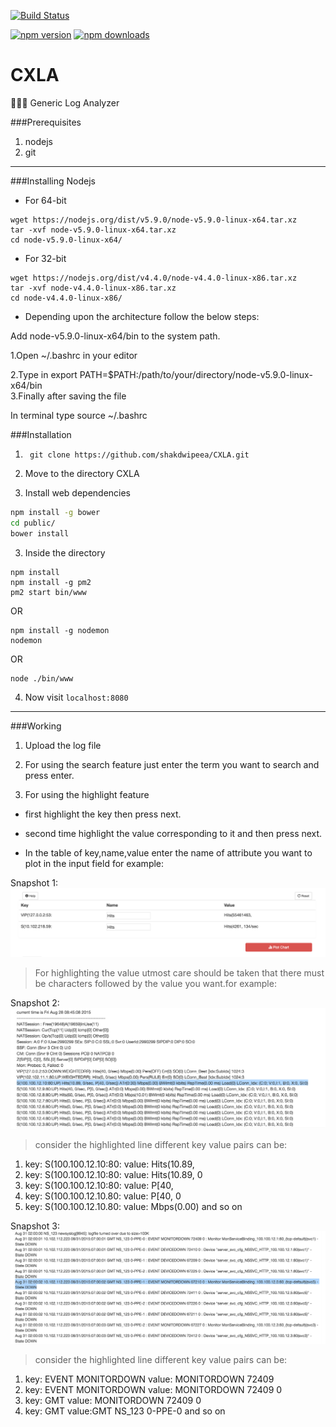 [![Build Status](https://semaphoreci.com/api/v1/projects/6b0be2a6-0da9-4a20-991a-7373628354d0/663555/badge.svg)](https://semaphoreci.com/shakdwipeea/cxla)

 [![npm version](https://badge.fury.io/js/cxla.svg)](https://badge.fury.io/js/cxla)
 [![npm downloads](https://img.shields.io/npm/dt/cxla.svg)](https://npmjs.org/package/cxla)

# CXLA
:tada::boom::sparkles: Generic Log Analyzer



###Prerequisites

1. nodejs
2. git 

----------

###Installing Nodejs
  * For 64-bit 
```shell
wget https://nodejs.org/dist/v5.9.0/node-v5.9.0-linux-x64.tar.xz
tar -xvf node-v5.9.0-linux-x64.tar.xz
cd node-v5.9.0-linux-x64/
```
  * For 32-bit
```shell
wget https://nodejs.org/dist/v4.4.0/node-v4.4.0-linux-x86.tar.xz
tar -xvf node-v4.4.0-linux-x86.tar.xz
cd node-v4.4.0-linux-x86/
```
  * Depending upon the architecture follow the below steps:

Add node-v5.9.0-linux-x64/bin to the system path.

1.Open ~/.bashrc in your editor

2.Type in
export PATH=$PATH:/path/to/your/directory/node-v5.9.0-linux-x64/bin  
3.Finally after saving the file

In terminal type
source ~/.bashrc



###Installation

1. ``` git clone https://github.com/shakdwipeea/CXLA.git```

2. Move to the directory CXLA

3. Install web dependencies
```sh
npm install -g bower
cd public/
bower install
```

3. Inside the directory
```
npm install
npm install -g pm2
pm2 start bin/www
```
OR
```
npm install -g nodemon
nodemon
```
OR

```
node ./bin/www
```
4. Now visit ```localhost:8080```


------------

###Working
1. Upload the log file

2. For using the search feature just enter the term you want to search and press enter.

3. For using the highlight feature

  * first highlight the key then press next.

  * second time highlight the value corresponding to it and then press next.
  
  * In the table of key,name,value enter the name of attribute you want to plot in the input field for example:
  
Snapshot 1:
![alt-text](https://github.com/shakdwipeea/CXLA/blob/master/public/images/Screen%20Shot%202016-03-18%20at%206.12.28%20PM.png)


> For highlighting the value utmost care should be taken that there must be characters followed by the value you want.for example:

Snapshot 2:
![alt-text](https://github.com/shakdwipeea/CXLA/blob/master/public/images/Screen%20Shot%202016-01-25%20at%209.43.14%20AM.png)

> consider the highlighted line different key value pairs can be:

1. key: S(100.100.12.10:80: value: Hits(10.89,
2. key: S(100.100.12.10:80: value: Hits(10.89, 0
3. key: S(100.100.12.10:80: value: P[40,
4. key: S(100.100.12.10.80: value: P[40, 0
5. key: S(100.100.12.10.80: value: Mbps(0.00)
and so on


Snapshot 3:
![alt-text](https://github.com/shakdwipeea/CXLA/blob/master/public/images/Screen%20Shot%202016-01-25%20at%209.50.29%20AM.png)

> consider the highlighted line different key value pairs can be:

1. key: EVENT MONITORDOWN value: MONITORDOWN 72409
2. key: EVENT MONITORDOWN value: MONITORDOWN 72409 0
3. key: GMT value: MONITORDOWN 72409 0
4. key: GMT value:GMT NS_123 0-PPE-0  and so on
